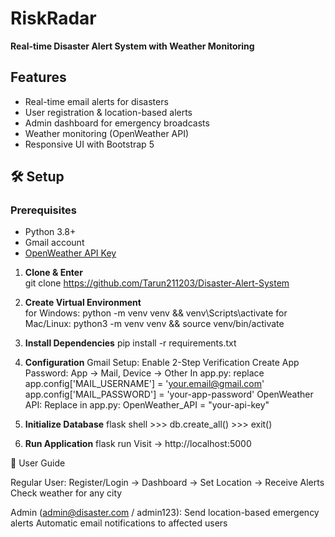 # RiskRadar   
**Real-time Disaster Alert System with Weather Monitoring**

## Features  
- Real-time email alerts for disasters  
- User registration & location-based alerts  
- Admin dashboard for emergency broadcasts  
- Weather monitoring (OpenWeather API)  
- Responsive UI with Bootstrap 5  

## 🛠️ Setup  

### Prerequisites  
- Python 3.8+  
- Gmail account  
- [OpenWeather API Key](https://openweathermap.org/api)  

1. **Clone & Enter**   
   git clone https://github.com/Tarun211203/Disaster-Alert-System

2. **Create Virtual Environment**  
      for Windows:
      python -m venv venv && venv\Scripts\activate
      for Mac/Linux:
      python3 -m venv venv && source venv/bin/activate

3. **Install Dependencies**
      pip install -r requirements.txt

4. **Configuration**
      Gmail Setup:
        Enable 2-Step Verification
        Create App Password: App → Mail, Device → Other
      In app.py:
        replace
        app.config['MAIL_USERNAME'] = 'your.email@gmail.com'  
        app.config['MAIL_PASSWORD'] = 'your-app-password'
      OpenWeather API:
        Replace in app.py:
        OpenWeather_API = "your-api-key"

5. **Initialize Database**
       flask shell
        >>> db.create_all()
        >>> exit()

6. **Run Application**
      flask run
      Visit → http://localhost:5000



   
👥 User Guide

Regular User:
Register/Login → Dashboard → Set Location → Receive Alerts
Check weather for any city

Admin (admin@disaster.com / admin123):
Send location-based emergency alerts
Automatic email notifications to affected users

